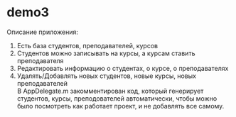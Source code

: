 # demo3
Описание приложения:                                                      
1. Есть база студентов, преподавателей, курсов                            
2. Студентов можно записывать на курсы, а курсам ставить преподавателя    
3. Редактировать информацию о студентах, о курсе, о преподавателях        
3. Удалять/Добавлять новых студентов, новые курсы, новых преподавателей           
В AppDelegate.m закомментирован код, который генерирует студентов, курсы, преподователей автоматически, 
чтобы можно было посмотреть как работает проект, и не добавлять все самому. 
